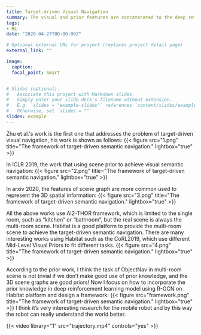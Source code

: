 ```yaml
---
title: Target-driven Visual Navigation
summary: The visual and prior features are concatenated to the deep reinforcement learning model to achieve the semantic target navigation.
tags:
- RL
date: "2020-04-27T00:00:00Z"

# Optional external URL for project (replaces project detail page).
external_link: ""

image:
  caption: 
  focal_point: Smart


# Slides (optional).
#   Associate this project with Markdown slides.
#   Simply enter your slide deck's filename without extension.
#   E.g. `slides = "example-slides"` references `content/slides/example-slides.md`.
#   Otherwise, set `slides = ""`.
slides: example
---
```


Zhu et al.'s work is the first one that addresses the problem of target-driven visual navigation, his work is shown as follows:
{{< figure src="1.png" title="The framework of target-driven semantic navigation." lightbox="true" >}}

In ICLR 2019, the work that using scene prior to achieve visual semantic navigation:
{{< figure src="2.png" title="The framework of target-driven semantic navigation." lightbox="true" >}}

In arxiv 2020, the features of scene graph are more common used to represent the 3D spatial information:
{{< figure src="3.png" title="The framework of target-driven semantic navigation." lightbox="true" >}}

All the above works use AI2-THOR framework, which is limited to the single room, such as “kitchen” or “bathroom”, but the real scene is always the multi-room scene. Habitat is a good platform to provide the multi-room scene to achieve the target-driven semantic navigation. There are many interesting works using Habitat such as the CoRL2019, which use different Mid-Level Visual Priors to fit different tasks.
{{< figure src="4.png" title="The framework of target-driven semantic navigation." lightbox="true" >}}

According to the prior work, I think the task of ObjectNav in multi-room scene is not trivial if we don’t make good use of prior knowledge, and the 3D scene graphs are good priors! Now I focus on how to incorporate the prior knowledge in deep reinforcement learning model using R-GCN on Habitat platform and design a framework:
{{< figure src="framework.png" title="The framework of target-driven semantic navigation." lightbox="true" >}}
I think it’s very interesting research for the mobile robot and by this way the robot can really understand the world better.

{{< video library="1" src="trajectory.mp4" controls="yes" >}}
